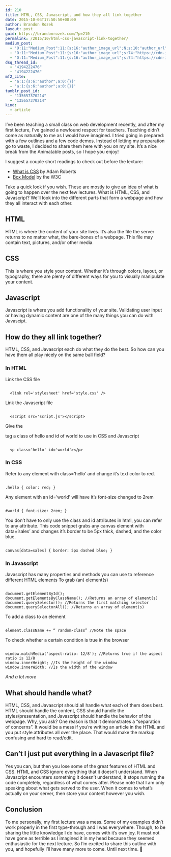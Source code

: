 ```yaml
---
id: 210
title: HTML, CSS, Javascript, and how they all link together
date: 2015-10-04T17:50:50+00:00
author: Brandon Rozek
layout: post
guid: https://brandonrozek.com/?p=210
permalink: /2015/10/html-css-javascript-link-together/
medium_post:
  - 'O:11:"Medium_Post":11:{s:16:"author_image_url";N;s:10:"author_url";N;s:11:"byline_name";N;s:12:"byline_email";N;s:10:"cross_link";N;s:2:"id";N;s:21:"follower_notification";N;s:7:"license";N;s:14:"publication_id";N;s:6:"status";N;s:3:"url";N;}'
  - 'O:11:"Medium_Post":11:{s:16:"author_image_url";s:74:"https://cdn-images-1.medium.com/fit/c/200/200/1*dmbNkD5D-u45r44go_cf0g.png";s:10:"author_url";s:32:"https://medium.com/@brandonrozek";s:11:"byline_name";N;s:12:"byline_email";N;s:10:"cross_link";s:2:"no";s:2:"id";s:12:"9579f30ae529";s:21:"follower_notification";s:3:"yes";s:7:"license";s:19:"all-rights-reserved";s:14:"publication_id";s:2:"-1";s:6:"status";s:6:"public";s:3:"url";s:96:"https://medium.com/@brandonrozek/html-css-javascript-and-how-they-all-link-together-9579f30ae529";}'
  - 'O:11:"Medium_Post":11:{s:16:"author_image_url";s:74:"https://cdn-images-1.medium.com/fit/c/200/200/1*dmbNkD5D-u45r44go_cf0g.png";s:10:"author_url";s:32:"https://medium.com/@brandonrozek";s:11:"byline_name";N;s:12:"byline_email";N;s:10:"cross_link";s:2:"no";s:2:"id";s:12:"9579f30ae529";s:21:"follower_notification";s:3:"yes";s:7:"license";s:19:"all-rights-reserved";s:14:"publication_id";s:2:"-1";s:6:"status";s:6:"public";s:3:"url";s:96:"https://medium.com/@brandonrozek/html-css-javascript-and-how-they-all-link-together-9579f30ae529";}'
dsq_thread_id:
  - "4194222476"
  - "4194222476"
mf2_cite:
  - 'a:1:{s:6:"author";a:0:{}}'
  - 'a:1:{s:6:"author";a:0:{}}'
tumblr_post_id:
  - "135657370214"
  - "135657370214"
kind:
  - article
---
```

I&#8217;ve been teaching a small class on web development recently, and after my first lecture, I&#8217;ve gained a newfound respect for teachers. Teaching didn&#8217;t come as naturally to me as I would have imagined. I tried going in prepared: with a few outlines and a few code demos. Instead of letting my preparation go to waste, I decided to share them here with you on my site. It&#8217;s a nice break from the Animatable posts, so I hope you enjoy!

<!--more-->

I suggest a couple short readings to check out before the lecture:

  * [What is CSS](http://www.sitepoint.com/web-foundations/css/) by Adam Roberts
  * [Box Model](http://www.w3.org/TR/CSS2/box.html) by the W3C

Take a quick look if you wish. These are mostly to give an idea of what is going to happen over the next few lectures. What is HTML, CSS, and Javascript? We&#8217;ll look into the different parts that form a webpage and how they all interact with each other.

## HTML

HTML is where the content of your site lives. It&#8217;s also the file the server returns to no matter what, the bare-bones of a webpage. This file may contain text, pictures, and/or other media.

## CSS

This is where you style your content. Whether it&#8217;s through colors, layout, or typography, there are plenty of different ways for you to visually manipulate your content.

## Javascript

Javascript is where you add functionality of your site. Validating user input or having dynamic content are one of the many things you can do with Javascipt.

## How do they all link together?

HTML, CSS, and Javascript each do what they do the best. So how can you have them all play nicely on the same ball field?

### In HTML

Link the CSS file

<pre><code class="language-markup">
  &lt;link rel='stylesheet' href='style.css' /&gt;
</code></pre>

Link the Javascript file

<pre><code class="language-markup">
  &lt;script src='script.js'&gt;&lt;/script&gt;
</code></pre>

Give the <p> tag a class of hello and id of world to use in CSS and Javascript

<pre><code class="language-markup">
  &lt;p class='hello' id='world'&gt;&lt;/p&gt;
</code></pre>

### In CSS

Refer to any element with class=&#8217;hello&#8217; and change it&#8217;s text color to red.

<pre><code class="language-css">
.hello { color: red; }
</code></pre>

Any element with an id=&#8217;world&#8217; will have it&#8217;s font-size changed to 2rem

<pre><code class="language-css">
#world { font-size: 2rem; }
</code></pre>

You don&#8217;t have to only use the class and id attributes in html, you can refer to any attribute. This code snippet grabs any canvas element with data=&#8217;sales&#8217; and changes it&#8217;s border to be 5px thick, dashed, and the color blue.

<pre><code class="language-css">
canvas[data=sales] { border: 5px dashed blue; }
</code></pre>

### In Javascript

Javascript has many properties and methods you can use to reference different HTML elements To grab (an) element(s)

<pre><code class="language-javascript">
document.getElementById();
document.getElementsByClassName(); //Returns an array of element(s)
document.querySelector(); //Returns the first matching selector
document.querySelectorAll(); //Returns an array of element(s)
</code></pre>

To add a class to an element

<pre><code class="language-javascript">
element.className += “ random-class” //Note the space
</code></pre>

To check whether a certain condition is true in the browser

<pre><code class="language-javascript">
window.matchMedia('aspect-ratio: 12/8'); //Returns true if the aspect ratio is 12/8
window.innerHeight; //Is the height of the window
window.innerWidth; //Is the width of the window
</code></pre>

_And a lot more_

## What should handle what?

HTML, CSS, and Javascript should all handle what each of them does best. HTML should handle the content, CSS should handle the styles/presentation, and Javascript should handle the behavior of the webpage. Why, you ask? One reason is that it demonstrates a &#8220;separation of concerns&#8221;. It would be a mess if you&#8217;re writing an article in the HTML and you put style attributes all over the place. That would make the markup confusing and hard to read/edit.

## Can&#8217;t I just put everything in a Javascript file?

Yes you can, but then you lose some of the great features of HTML and CSS. HTML and CSS ignore everything that it doesn&#8217;t understand. When Javascript encounters something it doesn&#8217;t understand, it stops running the code completely, regardless of what comes after. Please note that I am only speaking about what gets served to the user. When it comes to what&#8217;s actually on your server, then store your content however you wish.

## Conclusion

To me personally, my first lecture was a mess. Some of my examples didn&#8217;t work properly in the first type-through and I was everywhere. Though, to be sharing the little knowledge I do have, comes with it&#8217;s own joy. It must not have gone as terrible as I imagined it in my head because they seemed enthusiastic for the next lecture. So I&#8217;m excited to share this outline with you, and hopefully I&#8217;ll have many more to come. Until next time. 🙂